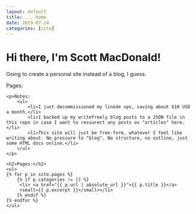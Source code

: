 ```yaml
---
layout: default
title: ... home
date: 2019-07-14
categories: [site]
---
```

<div class="blurb">
	<h1>Hi there, I'm Scott MacDonald!</h1>	
	<p>Going to create a personal site instead of a blog, I guess.</p>
	<p>Pages:
	</p>

	<p>Notes:
		<ul>
			<li>I just decommissioned my linode vps, saving about $10 USD a month.</li>
			<li>I backed up my writefreely blog posts to a JSON file in this repo in case I want to ressurect any posts as "articles" here.</li>
			<li>This site will just be free-form, whatever I feel like writing about. No pressure to "blog". No structure, no outline, just some HTML docs online.</li>
		</ul>
	</p>

	<h2>Pages:</h2>
	<ul>
	{% for p in site.pages %}
		{% if p.categories != [] %}
	  	 <li> <a href="{{ p.url | absolute_url }}">{{ p.title }}</a>
		 <small>{{ p.excerpt }}</small></li>
		{% endif %}
 	{% endfor %}
	</ul>

</div><!-- /.blurb -->
